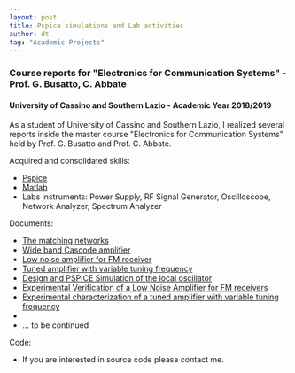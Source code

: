 ```yaml
---
layout: post
title: Pspice simulations and Lab activities
author: dt
tag: "Academic Projects"
---
```

### Course reports for "Electronics for Communication Systems" - Prof. G. Busatto, C. Abbate
#### University of Cassino and Southern Lazio - Academic Year 2018/2019

As a student of University of Cassino and Southern Lazio, I realized several reports inside the master course "Electronics for Communication Systems" held by Prof. G. Busatto and Prof. C. Abbate.

Acquired and consolidated skills:
* [Pspice](https://www.pspice.com/)
* [Matlab](https://it.mathworks.com/products/matlab.html)
* Labs instruments: Power Supply, RF Signal Generator, Oscilloscope, Network Analyzer, Spectrum Analyzer 

Documents:
* [The matching networks](/assets/pdf/2020-06-12_unicas_ecs_1_the_matching_network.pdf)
* [Wide band Cascode amplifier](/assets/pdf/2020-06-12_unicas_ecs_2_cascode_amplifier.pdf)
* [Low noise amplifier for FM receiver](/assets/pdf/2020-06-12_unicas_ecs_3_lna.pdf)
* [Tuned amplifier with variable tuning frequency](/assets/pdf/2020-06-12_unicas_ecs_4_tuned_amplifier_LO.pdf)
* [Design and PSPICE Simulation of the local oscillator](/assets/pdf/2020-06-12_unicas_ecs_5_LO.pdf)
* [Experimental Verification of a Low Noise Amplifier for FM receivers](/assets/pdf/2020-06-12_unicas_ecs_6_exp_LNA.pdf)
* [Experimental characterization of a tuned amplifier with variable tuning frequency](/assets/pdf/2020-06-12_unicas_ecs_7_exp_tuned_amplifier_LO.pdf)
* [](/assets/pdf/)
* ... to be continued 

Code:
* If you are interested in source code please contact me.